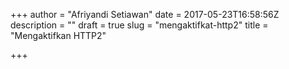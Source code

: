+++
author = "Afriyandi Setiawan"
date = 2017-05-23T16:58:56Z
description = ""
draft = true
slug = "mengaktifkat-http2"
title = "Mengaktifkan HTTP2"

+++


